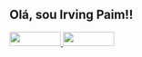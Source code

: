 <h2>Olá, sou Irving Paim!!</h1>

<a href="https://github.com/IrvingPaim" alt="GitHub" target="_blank" rel="noopener">
  <img src="https://img.shields.io/badge/-Github-000?style=flat-square&logo=Github&logoColor=white&link=https://github.com/IrvingPaim" width="90px" height="25px">
</a>
<a href="https://www.instagram.com/irvingpaim" alt="Instagram" target="_blank" rel="noopener">
  <img src="https://img.shields.io/badge/-Instagram-DF0174?style=for-the-badge&labelColor=DF0174&logo=instagram&logoColor=white&link=[go](https://www.instagram.com/irvingpaim){target=_blank rel=noopener}" width="90px" height="25px">
</a>

